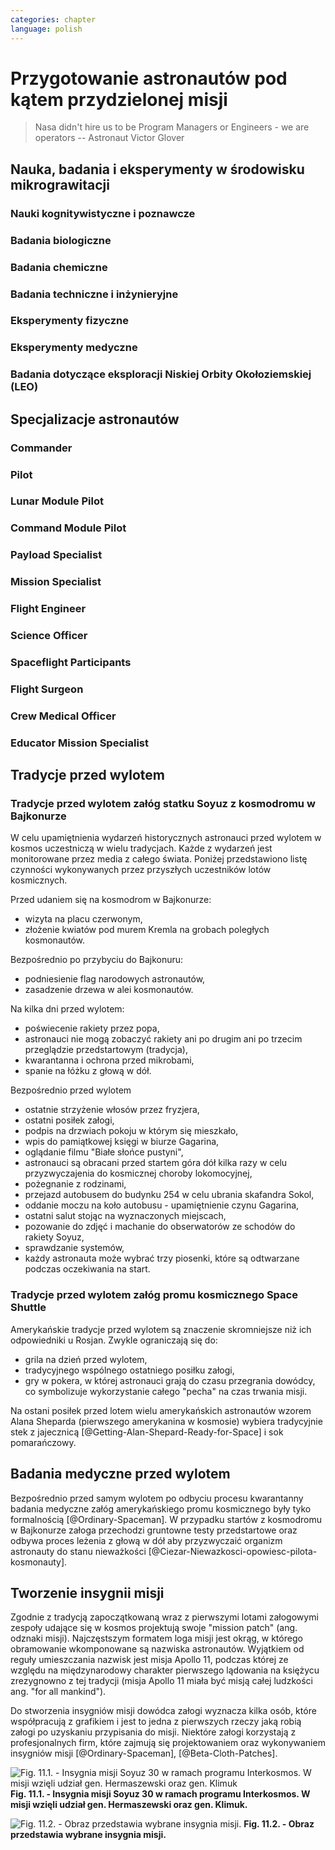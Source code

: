 ```yaml
---
categories: chapter
language: polish
---
```


# Przygotowanie astronautów pod kątem przydzielonej misji
<!-- TODO: Przygotowanie astronautów pod kątem przydzielonej misji
- http://www.asc-csa.gc.ca/eng/astronauts/about-the-job/mission-specific-training.asp
- backup team
- trenowanie poruszania robotami
    - Haptic
- Augumentacja
    - hololense
    - mobiPV
- Assigmnets
    - ISS operations
    - ISS integrations
    - Safety
    - EVA
    - Robotics
    - Exploration branch, (GSDO) Ground Systems Development and Operations
- przygotowanie kapsuły Soyuz oraz siedzenia pod konkretnego astronautę trwa dwa lata
-->

> Nasa didn't hire us to be Program Managers or Engineers - we are operators
> -- Astronaut Victor Glover

<!-- TODO:
1. Psychology
    1.1. Crew composition, interpersonal relationship and group effectiveness
    1.2. Group dynamics
    1.3. Psychological condition
    1.4. Psycho-physiological features
    1.5. Mental performance
    1.6. Virtual reality
    1.7. Psychological support
2. Physiology
    2.1. CNS
    2.2. The cardiovascular system
    2.3. Breathing and gas exchange
    2.4. Locomotor system
    2.5. Digestion
    2.6. Urogenital system
    2.7. Other organs and systems
    2.8. Physical performance
3. Clinical Observations
    3.1. Daily medical control
    3.2. Periodic medical monitoring
    3.3. Telemedicine
    3.4. New medical technologies
4. Clinical and laboratory diagnostics
    4.1. Endocrinology
    4.2. Immunology
    4.3. Biochemistry
    4.4. Proteomics and Genetics
5. Microbiology and sanitary and hygienic provision
    5.1. Assessment of human health and the microflora of the environment
    5.2. Means of protection and countermeasures
6. Operations and technological aspects
    6.1. Parameters of the environment and microclimate
    6.2. Needs of the crew and consumption of resources
    6.3. Organization of communication
    6.4. Transmission and storage of information
    6.5. Robotics
    6.6. 3D-Printing
    6.6. Creating of hypobaric or hypomagnetic environment
7. Extravehicle activitiy (EVA) and activity on the surface of a simulator
    7.1. Control systems over the activities and state of the health
    7.2. Using special equipment and tools
    7.3. Spacesuits tests
    7.4. Using of augmented reality tools
8. Biological experiments inside and outside of the isolation facility
    8.1. Astrobiology
    8.2. Microbiology
    8.3. Life-support systems
    8.4. Biomaterials
    8.5. Hydroponic gardens
9. Other (please specify)
-->

## Nauka, badania i eksperymenty w środowisku mikrograwitacji

### Nauki kognitywistyczne i poznawcze

### Badania biologiczne

### Badania chemiczne

### Badania techniczne i inżynieryjne

### Eksperymenty fizyczne

### Eksperymenty medyczne

### Badania dotyczące eksploracji Niskiej Orbity Okołoziemskiej (LEO)

## Specjalizacje astronautów
<!-- TODO: Specjalizacje astronautów
- Teraz już nie ma specjalizacji, każdy kto leci na space station musi robić wszystko
- Odznaka skrzydeł na piersi:
    - żółta obwódka, niebieskie tło - Navy
    - niebieska obwódka, białe tło - Army or Air Force
    - żółta obwódka, czerwone tło - Marines
    - blue and white - civilian
- Każdy astronauta ma jakiś background, medyczny, lotniczy itp, i to prawdopodobnie wpływa na assignments do misji, np. ze względu na badania naukowe jakie chcą przeprowadzić na stacji.
- Astronauci nie znają systemu dlaczego są przypisywani do misji
- Wcześniej byli Piloci i po drugiej stronie Mission Specialiści, czasami pojawiali się po środku Payload Specjaliści, ale już tego nie ma każdy na stacji jest Flight Engineerem
- Long Duration space flight, you have to be a jack of all traits
- https://en.wikipedia.org/wiki/Astronaut_badge
-->

### Commander
<!-- TODO: Commander
- Docking space shuttle to iss
- Landing Space shuttle
- Landing Lunar Lander
- Role commandera po assignment:
    - Kto będzie Lead spacewalker
    - Kto będzie siedział na upperdeck
    - Kto będzie głównym operatorem ramienia robotycznego a kto pomocniczym
    - Kto będzie odpowiedzialny za cargo
    - Kto będzie odpowiedzialny za Mission patch
-->

### Pilot
<!-- TODO: Pilot
- Undocking space shuttle from iss
-->

### Lunar Module Pilot

### Command Module Pilot

### Payload Specialist

### Mission Specialist

### Flight Engineer

### Science Officer

### Spaceflight Participants

### Flight Surgeon

### Crew Medical Officer

### Educator Mission Specialist

## Tradycje przed wylotem

### Tradycje przed wylotem załóg statku Soyuz z kosmodromu w Bajkonurze

W celu upamiętnienia wydarzeń historycznych astronauci przed wylotem w kosmos uczestniczą w wielu tradycjach. Każde z wydarzeń jest monitorowane przez media z całego świata. Poniżej przedstawiono listę czynności wykonywanych przez przyszłych uczestników lotów kosmicznych.

Przed udaniem się na kosmodrom w Bajkonurze:

- wizyta na placu czerwonym,
- złożenie kwiatów pod murem Kremla na grobach poległych kosmonautów.

Bezpośrednio po przybyciu do Bajkonuru:

- podniesienie flag narodowych astronautów,
- zasadzenie drzewa w alei kosmonautów.

Na kilka dni przed wylotem:

- poświecenie rakiety przez popa,
- astronauci nie mogą zobaczyć rakiety ani po drugim ani po trzecim przeglądzie przedstartowym (tradycja),
- kwarantanna i ochrona przed mikrobami,
- spanie na łóżku z głową w dół.

Bezpośrednio przed wylotem

- ostatnie strzyżenie włosów przez fryzjera,
- ostatni posiłek załogi,
- podpis na drzwiach pokoju w którym się mieszkało,
- wpis do pamiątkowej księgi w biurze Gagarina,
- oglądanie filmu "Białe słońce pustyni",
- astronauci są obracani przed startem góra dół kilka razy w celu przyzwyczajenia do kosmicznej choroby lokomocyjnej,
- pożegnanie z rodzinami,
- przejazd autobusem do budynku 254 w celu ubrania skafandra Sokol,
- oddanie moczu na koło autobusu - upamiętnienie czynu Gagarina,
- ostatni salut stojąc na wyznaczonych miejscach,
- pozowanie do zdjęć i machanie do obserwatorów ze schodów do rakiety Soyuz,
- sprawdzanie systemów,
- każdy astronauta może wybrać trzy piosenki, które są odtwarzane podczas oczekiwania na start.

### Tradycje przed wylotem załóg promu kosmicznego Space Shuttle

Amerykańskie tradycje przed wylotem są znaczenie skromniejsze niż ich odpowiedniki u Rosjan. Zwykle ograniczają się do:

- grila na dzień przed wylotem,
- tradycyjnego wspólnego ostatniego posiłku załogi,
- gry w pokera, w której astronauci grają do czasu przegrania dowódcy, co symbolizuje wykorzystanie całego "pecha" na czas trwania misji.

Na ostani posiłek przed lotem wielu amerykańskich astronautów wzorem Alana Sheparda (pierwszego amerykanina w kosmosie) wybiera tradycyjnie stek z jajecznicą [@Getting-Alan-Shepard-Ready-for-Space] i sok pomarańczowy.

## Badania medyczne przed wylotem
<!-- TODO:
- Badania medyczne z książki ciężar nieważkości
-->

Bezpośrednio przed samym wylotem po odbyciu procesu kwarantanny badania medyczne załóg amerykańskiego promu kosmicznego były tyko formalnością [@Ordinary-Spaceman]. W przypadku startów z kosmodromu w Bajkonurze załoga przechodzi gruntowne testy przedstartowe oraz odbywa proces leżenia z głową w dół aby przyzwyczaić organizm astronauty do stanu nieważkości [@Ciezar-Niewazkosci-opowiesc-pilota-kosmonauty].

## Tworzenie insygnii misji

Zgodnie z tradycją zapoczątkowaną wraz z pierwszymi lotami załogowymi zespoły udające się w kosmos projektują swoje "mission patch" (ang. odznaki misji). Najczęstszym formatem loga misji jest okrąg, w którego obramowanie wkomponowane są nazwiska astronautów. Wyjątkiem od reguły umieszczania nazwisk jest misja Apollo 11, podczas której ze względu na międzynarodowy charakter pierwszego lądowania na księżycu zrezygnowno z tej tradycji (misja Apollo 11 miała być misją całej ludzkości ang. "for all mankind").

Do stworzenia insygniów misji dowódca załogi wyznacza kilka osób, które współpracują z grafikiem i jest to jedna z pierwszych rzeczy jaką robią załogi po uzyskaniu przypisania do misji. Niektóre załogi korzystają z profesjonalnych firm, które zajmują się projektowaniem oraz wykonywaniem insygniów misji [@Ordinary-Spaceman], [@Beta-Cloth-Patches].

![Fig. 11.1. - Insygnia misji Soyuz 30 w ramach programu Interkosmos. W misji wzięli udział gen. Hermaszewski oraz gen. Klimuk](/img/mission-patch-soyuz-30.png)
**Fig. 11.1. - Insygnia misji Soyuz 30 w ramach programu Interkosmos. W misji wzięli udział gen. Hermaszewski oraz gen. Klimuk.**

![Fig. 11.2. - Obraz przedstawia wybrane insygnia misji.](/img/mission-patch-multiple.jpg)
**Fig. 11.2. - Obraz przedstawia wybrane insygnia misji.**
